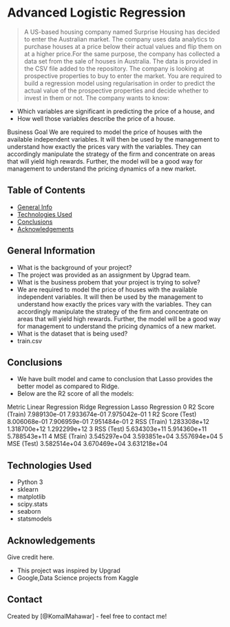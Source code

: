 # Advanced Logistic Regression
> A US-based housing company named Surprise Housing has decided to enter the Australian market. The company uses data analytics to purchase houses at a price below their actual values and flip them on at a higher price.For the same purpose, the company has collected a data set from the sale of houses in Australia. The data is provided in the CSV file added to the repository.
The company is looking at prospective properties to buy to enter the market. You are required to build a regression model using regularisation in order to predict the actual value of the prospective properties and decide whether to invest in them or not.
The company wants to know:
- Which variables are significant in predicting the price of a house, and
- How well those variables describe the price of a house.

Business Goal
We are required to model the price of houses with the available independent variables. It will then be used by the management to understand how exactly the prices vary with the variables. They can accordingly manipulate the strategy of the firm and concentrate on areas that will yield high rewards. Further, the model will be a good way for management to understand the pricing dynamics of a new market.

## Table of Contents
* [General Info](#general-information)
* [Technologies Used](#technologies-used)
* [Conclusions](#conclusions)
* [Acknowledgements](#acknowledgements)

<!-- You can include any other section that is pertinent to your problem -->

## General Information
- What is the background of your project?
- The project was provided as an assignment by Upgrad team.
- What is the business probem that your project is trying to solve?
- We are required to model the price of houses with the available independent variables. It will then be used by the management to understand how exactly the prices vary with the variables. They can accordingly manipulate the strategy of the firm and concentrate on areas that will yield high rewards. Further, the model will be a good way for management to understand the pricing dynamics of a new market.
- What is the dataset that is being used?
- train.csv

<!-- You don't have to answer all the questions - just the ones relevant to your project. -->

## Conclusions
- We have built model and came to conclusion that Lasso provides the better model as compared to Ridge.
- Below are the R2 score of all the models: 

Metric	            Linear Regression	   Ridge Regression	    Lasso Regression
0	R2 Score (Train)	7.989130e-01	       7.933674e-01	        7.975042e-01
1	R2 Score (Test)	  8.006068e-01	       7.906959e-01	        7.951484e-01
2	RSS (Train)	      1.283308e+12	       1.318700e+12	        1.292299e+12
3	RSS (Test)	      5.634303e+11	       5.914360e+11	        5.788543e+11
4	MSE (Train)	      3.545297e+04	       3.593851e+04	        3.557694e+04
5	MSE (Test)	      3.582514e+04	       3.670469e+04	        3.631218e+04


<!-- You don't have to answer all the questions - just the ones relevant to your project. -->


## Technologies Used
- Python 3
- sklearn
- matplotlib
- scipy.stats
- seaborn
- statsmodels

<!-- As the libraries versions keep on changing, it is recommended to mention the version of library used in this project -->

## Acknowledgements
Give credit here.
- This project was inspired by Upgrad 
- Google,Data Science projects from Kaggle


## Contact
Created by [@KomalMahawar] - feel free to contact me!


<!-- Optional -->
<!-- ## License -->
<!-- This project is open source and available under the [... License](). -->

<!-- You don't have to include all sections - just the one's relevant to your project -->
